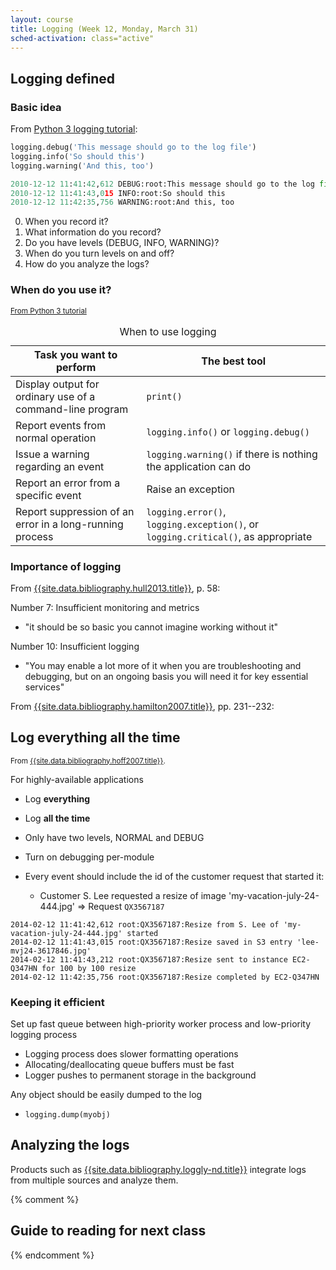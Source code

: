 ```yaml
---
layout: course
title: Logging (Week 12, Monday, March 31)
sched-activation: class="active"
---
```

## Logging defined

### Basic idea

From [Python 3 logging tutorial](https://docs.python.org/3/howto/logging.html#logging-basic-tutorial):

```python
logging.debug('This message should go to the log file')
logging.info('So should this')
logging.warning('And this, too')
```

```python
2010-12-12 11:41:42,612 DEBUG:root:This message should go to the log file
2010-12-12 11:41:43,015 INFO:root:So should this
2010-12-12 11:42:35,756 WARNING:root:And this, too
```

0. When you record it?
1. What information do you record?
2. Do you have levels (DEBUG, INFO, WARNING)?
3. When do you turn levels on and off?
4. How do you analyze the logs?

### When do you use it?

<small>[From Python 3 tutorial](https://docs.python.org/3/howto/logging.html#logging-basic-tutorial)</small>

<table class='table'>
<caption>When to use logging</caption>
<thead><tr><th scope="col">Task you want to perform</th><th scope="col">The best tool</th></tr>
</thead>
<tbody>
<tr><td>Display output for ordinary use of a command-line program</td><td><code>print()</code></td></tr>
<tr><td>Report events from normal operation</td><td><code>logging.info()</code> or <code>logging.debug()</code></td></tr>
<tr><td>Issue a warning regarding an event</td><td><code>logging.warning()</code> if there is nothing the application can do</td></tr>
<tr><td>Report an error from a specific event</td><td>Raise an exception</td></tr>
<tr><td>Report suppression of an error in a long-running process</td><td><code>logging.error()</code>, <code>logging.exception()</code>, or <code>logging.critical()</code>, as appropriate</td></tr>
</tbody>
</table>

### Importance of logging

From [{{site.data.bibliography.hull2013.title}}]({{site.data.bibliography.hull2013.url}}), p.&nbsp;58:

Number 7: Insufficient monitoring and metrics

 * "it should be so basic you cannot imagine working without it"

Number 10: Insufficient logging

* "You may enable a lot more of it when you are troubleshooting and debugging, but on an ongoing basis you will need it for key essential services"

From [{{site.data.bibliography.hamilton2007.title}}](site.data.bibliography.hamilton2007.url}}), pp.&nbsp;231--232:

## Log everything all the time
<small>From [{{site.data.bibliography.hoff2007.title}}]({{site.data.bibliography.hoff2007.url}}).</small>

For highly-available applications

* Log **everything**
* Log **all the time**
* Only have two levels, NORMAL and DEBUG
* Turn on debugging per-module
* Every event should include the id of the customer request that started it:

  * Customer S. Lee requested a resize of image 'my-vacation-july-24-444.jpg' => Request `QX3567187`

```
2014-02-12 11:41:42,612 root:QX3567187:Resize from S. Lee of 'my-vacation-july-24-444.jpg' started
2014-02-12 11:41:43,015 root:QX3567187:Resize saved in S3 entry 'lee-mvj24-3617846.jpg'
2014-02-12 11:41:43,212 root:QX3567187:Resize sent to instance EC2-Q347HN for 100 by 100 resize
2014-02-12 11:42:35,756 root:QX3567187:Resize completed by EC2-Q347HN
```

### Keeping it efficient

Set up fast queue between high-priority worker process and low-priority logging process

* Logging process does slower formatting operations
* Allocating/deallocating queue buffers must be fast
* Logger pushes to permanent storage in the background

Any object should be easily dumped to the log

* `logging.dump(myobj)`

## Analyzing the logs

Products such as
[{{site.data.bibliography.loggly-nd.title}}]({{site.data.bibliography.loggly-nd.url}})
integrate logs from multiple sources and analyze them.

{% comment %}
## Guide to reading for next class
{% endcomment %}